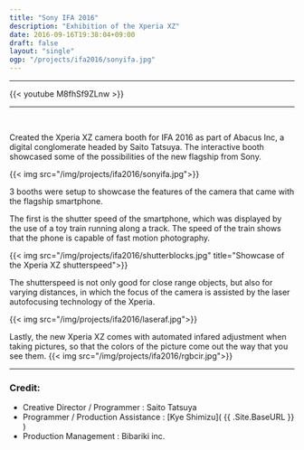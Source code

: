 ```yaml
---
title: "Sony IFA 2016"
description: "Exhibition of the Xperia XZ"
date: 2016-09-16T19:38:04+09:00
draft: false
layout: "single"
ogp: "/projects/ifa2016/sonyifa.jpg"
---
```

---
{{< youtube M8fhSf9ZLnw >}}

---
&nbsp;

Created the Xperia XZ camera booth for IFA 2016 as part of Abacus Inc, a digital conglomerate headed by Saito Tatsuya. The interactive booth showcased some of the possibilities of the new flagship from Sony.

{{< img src="/img/projects/ifa2016/sonyifa.jpg">}}

3 booths were setup to showcase the features of the camera that came with the flagship smartphone. 

The first is the shutter speed of the smartphone, which was displayed by the use of a toy train running along a track. The speed of the train shows that the phone is capable of fast motion photography.

{{< img src="/img/projects/ifa2016/shutterblocks.jpg" title="Showcase of the Xperia XZ shutterspeed">}}

The shutterspeed is not only good for close range objects, but also for varying distances, in which the focus of the camera is assisted by the laser autofocusing technology of the Xperia.

{{< img src="/img/projects/ifa2016/laseraf.jpg">}}

Lastly, the new Xperia XZ comes with automated infared adjustment when taking pictures, so that the colors of the picture come out the way that you see them.
{{< img src="/img/projects/ifa2016/rgbcir.jpg">}}


---

### Credit:
* Creative Director / Programmer : Saito Tatsuya
* Programmer / Production Assistance : [Kye Shimizu]( {{ .Site.BaseURL }} )
* Production Management : Bibariki inc.
